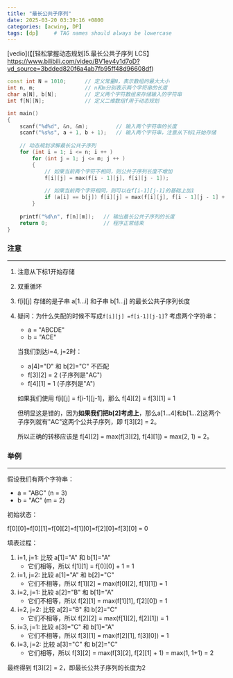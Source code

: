 ```yaml
---
title: "最长公共子序列"
date: 2025-03-20 03:39:16 +0800
categories: [acwing, DP]
tags: [dp]     # TAG names should always be lowercase
---
```


[vedio](【[轻松掌握动态规划]5.最长公共子序列 LCS】https://www.bilibili.com/video/BV1ey4y1d7oD?vd_source=3bdded820f6a4ab7fb95ff48d96608df)

```cpp
const int N = 1010;      // 定义常量N，表示数组的最大大小
int n, m;                // n和m分别表示两个字符串的长度
char a[N], b[N];         // 定义两个字符数组来存储输入的字符串
int f[N][N];             // 定义二维数组f用于动态规划

int main()
{
    scanf("%d%d", &n, &m);         // 输入两个字符串的长度
    scanf("%s%s", a + 1, b + 1);   // 输入两个字符串，注意从下标1开始存储
    
    // 动态规划求解最长公共子序列
    for (int i = 1; i <= n; i ++ )
        for (int j = 1; j <= m; j ++ )
        {
            // 如果当前两个字符不相同，则公共子序列长度不增加
            f[i][j] = max(f[i - 1][j], f[i][j - 1]);
            
            // 如果当前两个字符相同，则可以在f[i-1][j-1]的基础上加1
            if (a[i] == b[j]) f[i][j] = max(f[i][j], f[i - 1][j - 1] + 1);
        }
    
    printf("%d\n", f[n][m]);   // 输出最长公共子序列的长度
    return 0;                  // 程序正常结束
}
```

### 注意
---
1. 注意从下标1开始存储
2. 双重循环
3. f\[i]\[j] 存储的是子串 a\[1...i] 和子串 b\[1...j] 的最长公共子序列长度

4. 疑问：为什么失配的时候不写成`f[i][j] =f[i-1][j-1]`?
		考虑两个字符串：
	
	- a = "ABCDE"
	- b = "ACE"
	
	当我们到达i=4, j=2时：
	- a\[4]="D" 和 b\[2]="C" 不匹配
	- f\[3]\[2] = 2 (子序列是"AC")
	- f\[4]\[1] = 1 (子序列是"A")
	
	如果我们使用 f\[i]\[j] = f\[i-1]\[j-1]，那么 f\[4]\[2] = f\[3]\[1] = 1
	
	但明显这是错的，因为**如果我们把b\[2]考虑上**，那么a\[1...4]和b\[1...2]这两个子序列就有"AC"这两个公共子序列，即 f\[3]\[2] = 2。
	
	所以正确的转移应该是 f\[4]\[2] = max(f\[3]\[2], f\[4]\[1]) = max(2, 1) = 2。
	

### 举例
---
假设我们有两个字符串：
- a = "ABC" (n = 3)
- b = "AC" (m = 2)

初始状态：

f\[0]\[0]=f\[0]\[1]=f\[0]\[2]=f\[1]\[0]=f\[2]\[0]=f\[3]\[0] = 0

填表过程：

1. i=1, j=1: 比较 a\[1]="A" 和 b\[1]="A"
    - 它们相等，所以 f\[1]\[1] = f\[0]\[0] + 1 = 1
2. i=1, j=2: 比较 a\[1]="A" 和 b\[2]="C"
    - 它们不相等，所以 f\[1]\[2] = max(f\[0]\[2], f\[1]\[1]) = 1
3. i=2, j=1: 比较 a\[2]="B" 和 b\[1]="A"
    - 它们不相等，所以 f\[2]\[1] = max(f\[1]\[1], f\[2]\[0]) = 1
4. i=2, j=2: 比较 a\[2]="B" 和 b\[2]="C"
    - 它们不相等，所以 f\[2]\[2] = max(f\[1]\[2], f\[2]\[1]) = 1
5. i=3, j=1: 比较 a\[3]="C" 和 b\[1]="A"
    - 它们不相等，所以 f\[3]\[1] = max(f\[2]\[1], f\[3]\[0]) = 1
6. i=3, j=2: 比较 a\[3]="C" 和 b\[2]="C"
    - 它们相等，所以 f\[3]\[2] = max(f\[3]\[2], f\[2]\[1] + 1) = max(1, 1+1) = 2

最终得到 f\[3]\[2] = 2，即最长公共子序列的长度为2
